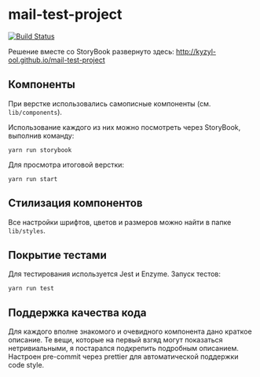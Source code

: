 # mail-test-project

[![Build Status](https://travis-ci.com/Kyzyl-ool/mail-test-project.svg?branch=master)](https://travis-ci.com/Kyzyl-ool/mail-test-project)

Решение вместе со StoryBook развернуто здесь: http://kyzyl-ool.github.io/mail-test-project

## Компоненты
При верстке использовались самописные компоненты (см. `lib/components`).

Использование каждого из них можно посмотреть через StoryBook, выполнив команду:
```
yarn run storybook
```

Для просмотра итоговой верстки:
```
yarn run start 
```

## Стилизация компонентов
Все настройки шрифтов, цветов и размеров можно найти в папке `lib/styles`.

## Покрытие тестами
Для тестирования используется Jest и Enzyme. Запуск тестов:
```
yarn run test
```

## Поддержка качества кода
Для каждого вполне знакомого и очевидного компонента дано краткое описание. Те вещи, которые на первый взгяд могут показаться нетривиальными, я постарался подкрепить подробным описанием.
Настроен pre-commit через prettier для автоматической поддержки code style.
